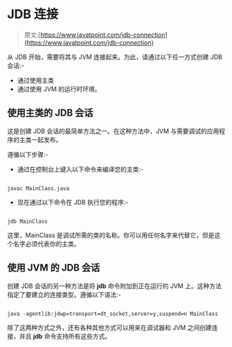 # JDB 连接

> 原文:[https://www.javatpoint.com/jdb-connection](https://www.javatpoint.com/jdb-connection)

从 JDB 开始，需要将其与 JVM 连接起来。为此，请通过以下任一方式创建 JDB 会话:-

*   通过使用主类
*   通过使用 JVM 的运行时环境。

## 使用主类的 JDB 会话

这是创建 JDB 会话的最简单方法之一。在这种方法中，JVM 与需要调试的应用程序的主类一起发布。

遵循以下步骤:-

*   通过在控制台上键入以下命令来编译您的主类:-

```

javac MainClass.java

```

*   现在通过以下命令在 JDB 执行您的程序:-

```

jdb MainClass

```

这里，MainClass 是调试所需的类的名称。你可以用任何名字来代替它，但是这个名字必须代表你的主类。

## 使用 JVM 的 JDB 会话

创建 JDB 会话的另一种方法是将 **jdb** 命令附加到正在运行的 JVM 上。这种方法指定了要建立的连接类型。遵循以下语法:-

```

java -agentlib:jdwp=transport=dt_socket,server=y,suspend=n MainClass

```

除了这两种方式之外，还有各种其他方式可以用来在调试器和 JVM 之间创建连接，并且 **jdb** 命令支持所有这些方式。